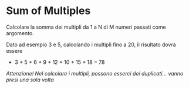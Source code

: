 # Sum of Multiples

Calcolare la somma dei multipli da 1 a N di M numeri passati come argomento.

Dato ad esempio 3 e 5, calcolando i multipli fino a 20, il risultato dovrà essere

- 3 + 5 + 6 + 9 + 12 + 10 + 15 + 18  = 78

*Attenzione! Nel calcolare i multipli, possono esserci dei duplicati... vanno presi una sola volta*

